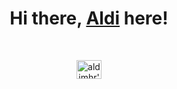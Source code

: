 <h1 align="center">Hi there, <a href=https://aldimhr.dev/">Aldi</a> here!</h1>

<br />


<p align="center">
  
<!-- 
  <a href="https://www.codewars.com/users/aldimhr" target="_blank">
    <img align="center" alt="aldimhr's codewars" src="https://cdn.jsdelivr.net/npm/simple-icons@3.0.1/icons/codewars.svg" height="30" width="40"  />
  </a>  
-->
  
  <a href="https://aldimhr.medium.com/" target="_blank">
    <img align="center" alt="aldimhr's medium" src="https://cdn.jsdelivr.net/npm/simple-icons@3.0.1/icons/medium.svg" height="30" width="40"  />
  </a>

  
<!--   
  <a href="https://www.hackerrank.com/aldimhr" target="_blank">
    <img align="center" alt="aldimhr's leetcode" src="https://cdn.jsdelivr.net/npm/simple-icons@3.13.0/icons/hackerrank.svg" height="30" width="40"  />
  </a> 
</p>
-->

<br />
<!--   
<p align="center">
  <a href="https://github.com/aldimhr">
    <img height=200 align="center" alt="lang stats" src="https://github-readme-stats.vercel.app/api/top-langs/?username=aldimhr&layout=compact&langs_count=8&card_width=320" />
  </a>
</p>
-->

<!--   
  <a href="https://leetcode.com/aldimhr/" target="_blank">
    <img align="center" alt="aldimhr's leetcode" src="https://cdn.jsdelivr.net/npm/simple-icons@6.23.0/icons/leetcode.svg" height="30" width="40"  />
  </a> 
-->
